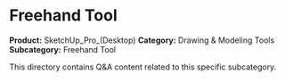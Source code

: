 # Freehand Tool

**Product:** SketchUp_Pro_(Desktop)
**Category:** Drawing & Modeling Tools
**Subcategory:** Freehand Tool

This directory contains Q&A content related to this specific subcategory.

